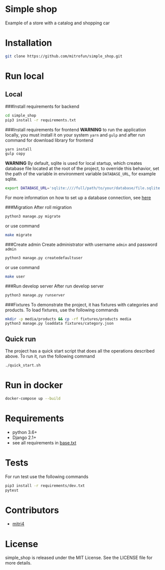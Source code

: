 Simple shop
=====
Example of a store with a catalog and shopping car

Installation
====
```bash
git clone https://github.com/mitrofun/simple_shop.git
```

Run local
====

Local
---

###Install requirements for backend
```bash
cd simple_shop
pip3 install -r requirements.txt
```
###Install requirements for frontend
**WARNING** to run the application locally, you must install it on 
your system `yarn` and `gulp` and after run command for download
 library for frontend
```bash
yarn install
gulp copy
```
**WARNING** By default, sqlite is used for local startup, which creates 
database file located at the root of the project,
to override this behavior, set the path of the variable in 
environment variable `DATABASE_URL`, for example sqlite. 
```bash
export DATABASE_URL='sqlite:////full/path/to/your/database/file.sqlite'
```
For more information on how to set up a database connection, 
see [here](https://github.com/kennethreitz/dj-database-url#url-schema)

###Migration
After roll migration
```bash
python3 manage.py migrate
```
or use command
```bash
make migrate
```
###Create admin
Create administrator with username `admin` and password `admin` 
```bash
python3 manage.py createdefaultuser
```
or use command
```bash
make user
```
###Run develop server
After run develop server
```bash
python3 manage.py runserver
```
###Fixtures
To demonstrate the project, it has fixtures with categories and products.
To load fixtures, use the following commands
```bash
mkdir -p media/products && cp -rf fixtures/products media
python3 manage.py loaddata fixtures/category.json
```
Quick run
----
The project has a quick start script that does all the operations described above.
To run it, run the following command
```bash
./quick_start.sh
```

Run in docker
====
```bash
docker-compose up --build
```

Requirements
=====
- python 3.6+
- Django 2.1+
- see all requirements in [base.txt](https://github.com/mitrofun/simple_shop/blob/master/requirements/base.txt)


Tests
====
For run test use the following commands
```bash
pip3 install -r requirements/dev.txt
pytest
```

Contributors
====
- [mitri4](https://github.com/mitrofun)

License
=====
simple_shop is released under the MIT License. See the LICENSE file for more details.
